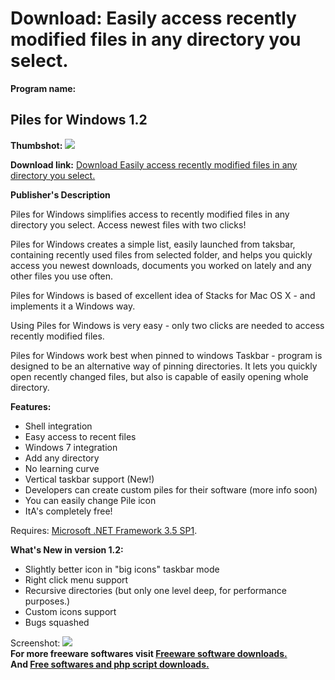# Download: Easily access recently modified files in any directory you select.

**Program name:**

## Piles for Windows 1.2

  
**Thumbshot:** ![](http://www.freewarefiles.com/screenshot/piles_win_md.jpg)   
  
**Download link:** [Download Easily access recently modified files in any directory you select.](http://freesoftwares.boysofts.com/Piles-for-Windows_program_58217.html)  
  


**Publisher's Description**  
  


Piles for Windows simplifies access to recently modified files in any directory you select. Access newest files with two clicks! 

Piles for Windows creates a simple list, easily launched from taksbar, containing recently used files from selected folder, and helps you quickly access you newest downloads, documents you worked on lately and any other files you use often.

Piles for Windows is based of excellent idea of Stacks for Mac OS X - and implements it a Windows way.

Using Piles for Windows is very easy - only two clicks are needed to access recently modified files.

Piles for Windows work best when pinned to windows Taskbar - program is designed to be an alternative way of pinning directories. It lets you quickly open recently changed files, but also is capable of easily opening whole directory.

**Features:**

  * Shell integration 
  * Easy access to recent files 
  * Windows 7 integration 
  * Add any directory 
  * No learning curve 
  * Vertical taskbar support (New!) 
  * Developers can create custom piles for their software (more info soon) 
  * You can easily change Pile icon 
  * ItA's completely free! 

Requires: [Microsoft .NET Framework 3.5 SP1](http://www.freewarefiles.com/Microsoft-NET-Framework-3_program_31320.html). 

**What's New in version 1.2:**

  * Slightly better icon in "big icons" taskbar mode 
  * Right click menu support 
  * Recursive directories (but only one level deep, for performance purposes.) 
  * Custom icons support 
  * Bugs squashed 

  
  
Screenshot: ![](http://www.freewarefiles.com/screenshot/piles_win.jpg)   
**For more freeware softwares visit [Freeware software downloads.](http://freesoftwares.boysofts.com/)**   
**And [Free softwares and php script downloads.](http://www.boysofts.com/)**
